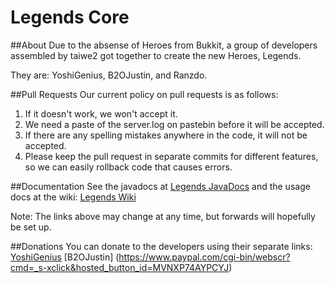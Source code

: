 Legends Core
====

##About
Due to the absense of Heroes from Bukkit, a group of developers assembled by taiwe2 got together to create the new Heroes, Legends.

They are: YoshiGenius, B2OJustin, and Ranzdo.

##Pull Requests
Our current policy on pull requests is as follows:

1. If it doesn't work, we won't accept it.
2. We need a paste of the server.log on pastebin before it will be accepted.
3. If there are any spelling mistakes anywhere in the code, it will not be accepted.
4. Please keep the pull request in separate commits for different features, so we can easily rollback code that causes errors.

##Documentation
See the javadocs at [Legends JavaDocs](http://jd.yoshigenius.com/apidocs/legends/)
and the usage docs at the wiki: [Legends Wiki](http://dawnfirerealms.net/wiki/)

Note: The links above may change at any time, but forwards will hopefully be set up.

##Donations
You can donate to the developers using their separate links:
[YoshiGenius](http://www.paypal.com/cgi-bin/webscr?CMD=_s-xclick&hosted_button_id=UKZNMWFMEU7RU)
[B2OJustin] (https://www.paypal.com/cgi-bin/webscr?cmd=_s-xclick&hosted_button_id=MVNXP74AYPCYJ)
